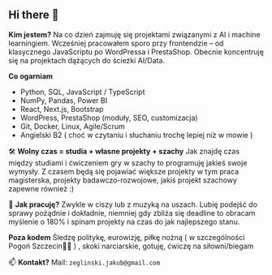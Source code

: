 ## Hi there 👋

**Kim jestem?**
Na co dzień zajmuję się projektami związanymi z AI i machine learningiem. Wcześniej pracowałem sporo przy frontendzie – od klasycznego JavaScriptu po WordPressa i PrestaShop. Obecnie koncentruję się na projektach dążących do ścieżki AI/Data.

 **Co ogarniam**
- Python, SQL, JavaScript / TypeScript
- NumPy, Pandas, Power BI
- React, Next.js, Bootstrap
- WordPress, PrestaShop (moduły, SEO, customizacja)
- Git, Docker, Linux, Agile/Scrum
- Angielski B2 ( choć w czytaniu i słuchaniu trochę lepiej niż w mowie ) 

🛠️ **Wolny czas = studia + własne projekty + szachy**
Jak znajdę czas między studiami i ćwiczeniem gry w szachy to programuję jakieś swoje wymysły. Z czasem będą się pojawiać większe projekty w tym praca magisterska, projekty badawczo-rozwojowe, jakiś projekt szachowy zapewne również :) 

🎯 **Jak pracuję?**
Zwykle w ciszy lub z muzyką na uszach. Lubię podejść do sprawy pożądnie i dokładnie, niemniej gdy zbliża się deadline to obracam myślenie o 180% i spinam projekty na czas do jak najlepszego stanu.

 **Poza kodem**
Śledzę politykę, eurowizję, piłkę nożną ( w szczególności Pogoń Szczecin🔵🔴 ) , skoki narciarskie, gotuję, ćwiczę na siłowni/biegam 

📫 **Kontakt?**
Mail: `zeglinski.jakub@gmail.com`  
